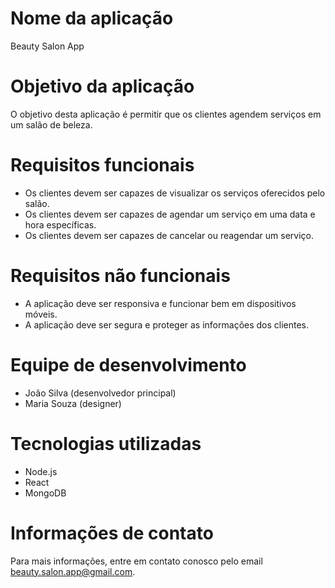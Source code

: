 # Nome da aplicação

Beauty Salon App

# Objetivo da aplicação

O objetivo desta aplicação é permitir que os clientes agendem serviços em um salão de beleza.

# Requisitos funcionais

- Os clientes devem ser capazes de visualizar os serviços oferecidos pelo salão.
- Os clientes devem ser capazes de agendar um serviço em uma data e hora específicas.
- Os clientes devem ser capazes de cancelar ou reagendar um serviço.

# Requisitos não funcionais

- A aplicação deve ser responsiva e funcionar bem em dispositivos móveis.
- A aplicação deve ser segura e proteger as informações dos clientes.

# Equipe de desenvolvimento

- João Silva (desenvolvedor principal)
- Maria Souza (designer)

# Tecnologias utilizadas

- Node.js
- React
- MongoDB

# Informações de contato

Para mais informações, entre em contato conosco pelo email beauty.salon.app@gmail.com.

